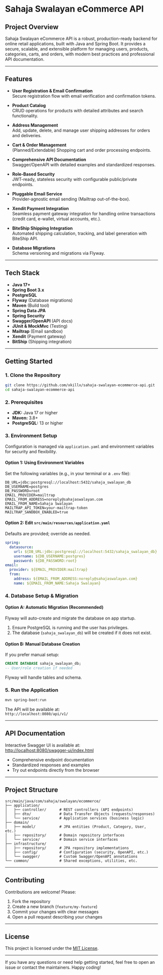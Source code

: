 # Sahaja Swalayan eCommerce API

## Project Overview

Sahaja Swalayan eCommerce API is a robust, production-ready backend for online retail applications, built with Java and Spring Boot. It provides a secure, scalable, and extensible platform for managing users, products, categories, carts, and orders, with modern best practices and professional API documentation.

---

## Features

- **User Registration & Email Confirmation**  
  Secure registration flow with email verification and confirmation tokens.

- **Product Catalog**  
  CRUD operations for products with detailed attributes and search functionality.

- **Address Management**  
  Add, update, delete, and manage user shipping addresses for orders and deliveries.

- **Cart & Order Management**  
  (Planned/Extendable) Shopping cart and order processing endpoints.

- **Comprehensive API Documentation**  
  Swagger/OpenAPI with detailed examples and standardized responses.

- **Role-Based Security**  
  JWT-ready, stateless security with configurable public/private endpoints.

- **Pluggable Email Service**  
  Provider-agnostic email sending (Mailtrap out-of-the-box).

- **Xendit Payment Integration**  
  Seamless payment gateway integration for handling online transactions (credit card, e-wallet, virtual accounts, etc.).

- **BiteShip Shipping Integration**  
  Automated shipping calculation, tracking, and label generation with BiteShip API.

- **Database Migrations**  
  Schema versioning and migrations via Flyway.

---

## Tech Stack

- **Java 17+**
- **Spring Boot 3.x**
- **PostgreSQL**
- **Flyway** (Database migrations)
- **Maven** (Build tool)
- **Spring Data JPA**
- **Spring Security**
- **Swagger/OpenAPI** (API docs)
- **JUnit & MockMvc** (Testing)
- **Mailtrap** (Email sandbox)
- **Xendit** (Payment gateway)
- **BitShip** (Shipping integration)

---

## Getting Started

### 1. Clone the Repository

```bash
git clone https://github.com/xkillx/sahaja-swalayan-ecommerce-api.git
cd sahaja-swalayan-ecommerce-api
```

### 2. Prerequisites

- **JDK:** Java 17 or higher  
- **Maven:** 3.8+  
- **PostgreSQL:** 13 or higher

### 3. Environment Setup

Configuration is managed via `application.yaml` and environment variables for security and flexibility.

#### Option 1: Using Environment Variables

Set the following variables (e.g., in your terminal or a `.env` file):

```env
DB_URL=jdbc:postgresql://localhost:5432/sahaja_swalayan_db
DB_USERNAME=postgres
DB_PASSWORD=root
EMAIL_PROVIDER=mailtrap
EMAIL_FROM_ADDRESS=noreply@sahajaswalayan.com
EMAIL_FROM_NAME=Sahaja Swalayan
MAILTRAP_API_TOKEN=your-mailtrap-token
MAILTRAP_SANDBOX_ENABLED=true
```

#### Option 2: Edit `src/main/resources/application.yaml`

Defaults are provided; override as needed.

```yaml
spring:
  datasource:
    url: ${DB_URL:jdbc:postgresql://localhost:5432/sahaja_swalayan_db}
    username: ${DB_USERNAME:postgres}
    password: ${DB_PASSWORD:root}
email:
  provider: ${EMAIL_PROVIDER:mailtrap}
  from:
    address: ${EMAIL_FROM_ADDRESS:noreply@sahajaswalayan.com}
    name: ${EMAIL_FROM_NAME:Sahaja Swalayan}
```

### 4. Database Setup & Migration

#### **Option A: Automatic Migration (Recommended)**

Flyway will auto-create and migrate the database on app startup.

1. Ensure PostgreSQL is running and the user has privileges.
2. The database (`sahaja_swalayan_db`) will be created if it does not exist.

#### **Option B: Manual Database Creation**

If you prefer manual setup:

```sql
CREATE DATABASE sahaja_swalayan_db;
-- User/role creation if needed
```

Flyway will handle tables and schema.

### 5. Run the Application

```bash
mvn spring-boot:run
```

The API will be available at:  
`http://localhost:8080/api/v1/`

---

## API Documentation

Interactive Swagger UI is available at:  
[http://localhost:8080/swagger-ui/index.html](http://localhost:8080/swagger-ui/index.html)

- Comprehensive endpoint documentation
- Standardized responses and examples
- Try out endpoints directly from the browser

---

## Project Structure

```
src/main/java/com/sahaja/swalayan/ecommerce/
├── application/
│   ├── controller/      # REST controllers (API endpoints)
│   ├── dto/             # Data Transfer Objects (requests/responses)
│   └── service/         # Application services (business logic)
├── domain/
│   ├── model/           # JPA entities (Product, Category, User, etc.)
│   ├── repository/      # Domain repository interfaces
│   └── service/         # Domain service interfaces
├── infrastructure/
│   ├── repository/      # JPA repository implementations
│   ├── config/          # Configuration (security, OpenAPI, etc.)
│   └── swagger/         # Custom Swagger/OpenAPI annotations
└── common/              # Shared exceptions, utilities, etc.
```

---

## Contributing

Contributions are welcome! Please:

1. Fork the repository
2. Create a new branch (`feature/my-feature`)
3. Commit your changes with clear messages
4. Open a pull request describing your changes

---

## License

This project is licensed under the [MIT License](LICENSE).

---

If you have any questions or need help getting started, feel free to open an issue or contact the maintainers. Happy coding!
